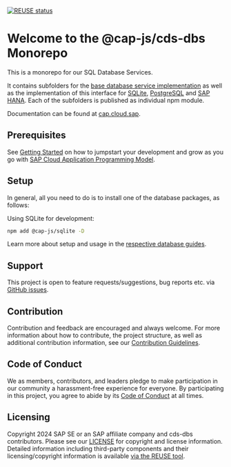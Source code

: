 [![REUSE status](https://api.reuse.software/badge/github.com/cap-js/cds-dbs)](https://api.reuse.software/info/github.com/cap-js/cds-dbs)

# Welcome to the @cap-js/cds-dbs Monorepo

This is a monorepo for our SQL Database Services.

It contains subfolders for the [base database service implementation](./db-service/) as well as the implementation of this interface for [SQLite](./sqlite/), [PostgreSQL](./postgres/) and [SAP HANA](./hana/).
Each of the subfolders is published as individual npm module.

Documentation can be found at [cap.cloud.sap](https://cap.cloud.sap/docs/guides/databases).

## Prerequisites

See [Getting Started](https://cap.cloud.sap/docs/get-started/in-a-nutshell) on how to jumpstart your development and grow as you go with [SAP Cloud Application Programming Model](https://cap.cloud.sap).

## Setup

In general, all you need to do is to install one of the database packages, as follows:

Using SQLite for development:

```sh
npm add @cap-js/sqlite -D
```

Learn more about setup and usage in the [respective database guides](https://cap.cloud.sap/docs/guides/databases).

## Support

This project is open to feature requests/suggestions, bug reports etc. via [GitHub issues](https://github.com/cap-js/cds-dbs/issues).

## Contribution

Contribution and feedback are encouraged and always welcome. For more information about how to contribute, the project structure, as well as additional contribution information, see our [Contribution Guidelines](CONTRIBUTING.md).

## Code of Conduct

We as members, contributors, and leaders pledge to make participation in our community a harassment-free experience for everyone. By participating in this project, you agree to abide by its [Code of Conduct](CODE_OF_CONDUCT.md) at all times.

## Licensing

Copyright 2024 SAP SE or an SAP affiliate company and cds-dbs contributors. Please see our [LICENSE](LICENSE) for copyright and license information. Detailed information including third-party components and their licensing/copyright information is available [via the REUSE tool](https://api.reuse.software/info/github.com/cap-js/cds-dbs).
